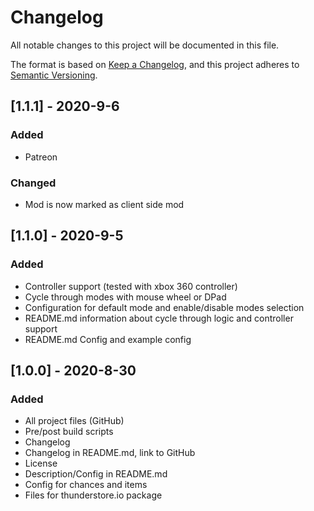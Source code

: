 # Changelog

All notable changes to this project will be documented in this file.

The format is based on [Keep a Changelog](https://keepachangelog.com/en/1.0.0/),
and this project adheres to [Semantic Versioning](https://semver.org/spec/v2.0.0.html).

## [1.1.1] - 2020-9-6
### Added
- Patreon

### Changed
- Mod is now marked as client side mod

## [1.1.0] - 2020-9-5
### Added
- Controller support (tested with xbox 360 controller)
- Cycle through modes with mouse wheel or DPad
- Configuration for default mode and enable/disable modes selection
- README.md information about cycle through logic and controller support
- README.md Config and example config

## [1.0.0] - 2020-8-30
### Added
- All project files (GitHub)
- Pre/post build scripts
- Changelog
- Changelog in README.md, link to GitHub
- License
- Description/Config in README.md
- Config for chances and items
- Files for thunderstore.io package
